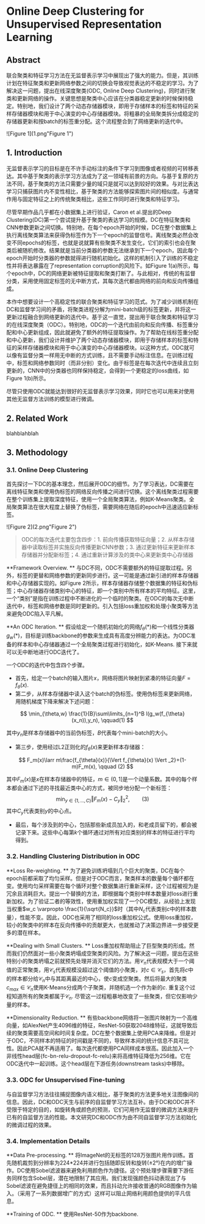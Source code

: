 # Online Deep Clustering for Unsupervised Representation Learning

## Abstract

联合聚类和特征学习方法在无监督表示学习中展现出了强大的能力。但是，其训练计划在特征聚类和更新网络参数之间的切换会导致视觉表达的不稳定的学习。为了解决这一问题，提出在线深度聚类(ODC, Online Deep Clustering)，同时进行聚类和更新网络的操作。关键思想是聚类中心应该在分类器稳定更新的时候保持稳定。特别地，我们设计了两个动态存储器模块，即用于存储样本的标签和特征的采样存储器模块和用于中心演变的中心存储器模块。将粗暴的全局聚类拆分成稳定的存储器更新和按batch的标签重分配。这个流程整合到了网络更新的迭代中。

![Figure 1](1.png"Figure 1")

## 1. Introduction

无监督表示学习的目标是在不许手动标注的条件下学习到图像或者视频的可转移表达。其中基于聚类的表示学习方法成为了这一领域有前景的方向。与基于复原的方法不同，基于聚类的方法只需要少量的域只是就可以达到较好的效果。与对比表达学习只捕获图片内不变性相比，基于聚类的方法能够探索图片间的相似度。与通常作用与固定特征之上的传统聚类相比，这些工作同时进行聚类和特征学习。

尽管早期作品几乎都在小数据集上进行验证，Caron et al.提出的Deep Clustering(DC)第一个尝试提升基于聚类的表达学习的规模。DC在特征聚类和CNN参数更新之间切换。特别地，在每个epoch开始的时候，DC在整个数据集上执行离线聚类算法来获得伪标签作为下一个epoch的监督信号。离线聚类必然会改变不同epochs的标签，也就是说就算有些聚类不发生变化，它们的索引也会在聚类后被随机修改。结果就是当前分类器的参数无法继承到下一个epoch，因此每个epoch开始时分类器的参数就得进行随机初始化。这样的机制引入了训练的不稳定性并将表达暴露在了representation corruption的风险下。如Figure 1(a)所示，每个epoch中，DC的网络更新被特征提取和聚类打断了。与此相对，传统的有监督分类，采用使用固定标签的无中断方式，其每次迭代都由网络的前向和反向传播组成。

本作中想要设计一个高稳定性的联合聚类和特征学习的范式。为了减少训练机制在DC和监督学习间的矛盾，将聚类进程分解为mini-batch级的标签更新，并将这一更新过程融合到网络更新的迭代中。基于这一直觉，提出用于联合聚类和特征学习的在线深度聚类（ODC）。特别地，ODC的一个迭代由前向和反向传播、标签重分配和中心更新组成，因此就避免了额外的特征提取操作。为了帮助在线标签重分配和中心更新，我们设计并维护了两个动态存储器模块，即用于存储样本的标签和特征的采样存储器模块和用于中心演变的中心存储器模块。以这种方式，ODC就可以像有监督分类一样用无中断的方式训练，且不需要手动标注信息。在训练过程中，标签和网络参数同时（而非分别）变化。由于标签是在每次迭代中连续且立刻更新的，CNN中的分类器也同样保持稳定，会得到一个更稳定的loss曲线，如Figure 1(b)所示。

尽管只使用ODC就能达到很好的无监督表示学习效果，同时它也可以用来对使用其他无监督方法训练的模型进行微调。



## 2. Related Work

blahblahblah



## 3. Methodology

### 3.1. Online Deep Clustering

首先探讨一下DC的基本理念，然后展开ODC的细节。为了学习表达，DC需要在离线特征聚类和使用伪标签的网络反向传播之间进行切换。这个离线聚类过程需要在整个训练集上提取深度特征，使用一个全局聚类算法，例如K-Means聚类。全局聚类算法在很大程度上替换了伪标签，需要网络在随后的epoch中迅速适应新标签。

![Figure 2](2.png"Figure 2")

> ODC的每次迭代主要包含四步：1. 前向传播获取特征向量；2. 从样本存储器中读取标签并实施反向传播更新CNN参数；3. 通过更新特征来更新样本存储器并分配新标签；4. 通过重新计算涉及的类中心来更新类中心存储器

**Framework Overview. ** 与DC不同，ODC不需要额外的特征提取过程。另外，标签的更替和网络参数的更新同步进行。这一可能是通过新引进的样本存储器和中心存储器实现的。如Figure 2所示，样本存储器存储整个数据集的特征和伪标签；中心存储器存储类别中心的特征，即一个类别中所有样本的平均特征。这里，一个“类别”是指在训练过程中不断进化的一个临时的聚类。在ODC的每次无中断迭代中，标签和网络参数是同时更新的。引入包括loss重加权和处理小聚类等方法来避免ODC陷入平凡解。

**An ODC Iteration. ** 假设给定一个随机初始化的网络$f_{\theta}(*)$和一个线性分类器$g_{w}(*)$，目标是训练backbone的参数来生成具有高度分辨能力的表达。为ODC准备的样本和中心存储器通过一个全局聚类过程进行初始化，如K-Means. 接下来就可以无中断地进行ODC迭代了。

一个ODC的迭代中包含四个步骤。

* 首先，给定一个batch的输入图片${x}$，网络将图片映射到紧凑的特征向量$F=f_{\theta}(x)$. 
* 第二步，从样本存储器中读入这个batch的伪标签。使用伪标签来更新网络，用随机梯度下降来解决下述问题：

$$
\min_{\theta,w} \frac{1}{B}\sum\limits_{n=1}^B l(g_w(f_{\theta}(x_n)),y_n), \qquad(1)
$$

其中$y_n$是样本存储器中的当前伪标签，$B$代表每个mini-batch的大小。

* 第三步，使用经过L2正则化的$f_{\theta}(x)$来更新样本存储器：

$$
F_m(x)\larr m\frac{f_{\theta}(x)}{\Vert f_{\theta}(x) \Vert _2}+(1-m)F_m(x), \qquad (2)
$$

其中$F_m(x)$是$x$在样本存储器中的特征，$m\in(0,1]$是一个动量系数。其中的每个样本都会通过下述的寻找最近类中心的方式，被同步地分配一个新标签：
$$
\min_{y\in \{1,...,C\}} \Vert F_m(x)-C_y \Vert_2^2, \qquad (3)
$$
其中$C_y$代表类别$y$的中心点。

* 最后，每个涉及到的中心，包括那些新成员加入的，和老成员留下的，都会被记录下来。这些中心每第$k$个循环通过对所有对应类别的样本的特征进行平均得到。

### 3.2. Handling Clustering Distribution in ODC

**Loss Re-weighting. ** 为了避免训练坍塌到几个巨大的聚类，DC在每个epoch前都采取了均匀采样。但是对于ODC而言，聚类样本的数量每个循环都在变。使用均匀采样需要在每个循环对整个数据集进行重新采样，这个过程被视为是冗余且消耗巨大。提出一个替换的方法，即根据每个类别中样本数量对loss进行重新加权。为了验证二者的等效性，使用重加权实现了一个DC模型，从经验上发现当权重$w_c \varpropto \frac{1}{\sqrt{N_c}}$时（其中$N_c$代表类别$c$中的样本数量），性能不变。因此，ODC也采用了相同的loss重加权公式。使用loss重加权，较小的聚类中的样本在反向传播中的贡献更大，也就推动了决策边界进一步接受更多的潜在样本。

**Dealing with Small Clusters. ** Loss重加权帮助阻止了巨型聚类的形成。然而我们仍然面对一些小聚类坍塌成空聚类的风险。为了解决这一问题，提出在这些特别小的聚类坍塌之前就预先处理并消灭它们的方法。用$\mathcal{C}_n$代表规模大于一个阈值的正常聚类，用$\mathcal{C}_s$代表规模没超过这个阈值的小聚类，对$c\in \mathcal{C}_s$，首先将$c$中的样本都分给$\mathcal{C}_n$中与其距离最近的中心，使$c$变成空聚类。然后将最大的聚类$c_{max}\in \mathcal{C}_n$使用K-Means分成两个子聚类，并随机选一个作为新的$c$. 重复这个过程知道所有的聚类都属于$\mathcal{C}_n$. 尽管这一过程粗暴地改变了一些聚类，但它仅影响少量的样本。

**Dimensionality Reduction. ** 有些backbone网络将一张图片映射为一个高维向量，如AlexNet产生4096维的特征，ResNet-50获取2048维特征，这就导致后续的聚类需要高空间和时间复杂度。DC在整个数据集上使用PCA来降维。但是对于ODC，不同样本的特征的时间戳是不同的，导致样本间的统计信息不具可比性。因此PCA就不再适用了。每次迭代都使用PCA同样成本很高。因此加入一个非线性head层{fc-bn-relu-dropout-fc-relu}来将高维特征降低为256维。它在ODC迭代中一起训练。这个head层在下游任务(downstream tasks)中移除。



### 3.3. ODC for Unsupervised Fine-tuning

与自监督学习方法往往捕捉图像内语义相比，基于聚类的方法更多地关注图像间的信息。因此，DC和ODC天生与前序的自监督学习方法互补。由于DC和ODC并不受限于特定的目的，如旋转角或颜色的预测，它们可用作无监督的微调方法来提升已有的自监督方法的性能。本文研究DC和ODC作为由不同自监督学习方法初始化的微调过程的效果。



### 3.4. Implementation Details

**Data Pre-processing. ** 将ImageNet的无标签的128万张图片用作训练。首先随机裁剪到分辨率为224*224并进行包括随即反转和旋转(±2°)在内的增广操作。DC使用Sobel滤波器来避免利用颜色作为捷径。这个预处理步骤需要下游任务同样包含Sobel层，潜在地限制了其应用。我们发现强颜色抖动表现出了与Sobel滤波在避免捷径上的相同的效果，而且抖动允许接收普通的RGB图像作为输入。（采用了一系列数据增广的方式）这样可以阻止网络利用颜色提供的平凡信息。

**Training of ODC. ** 使用ResNet-50作为backbone. 